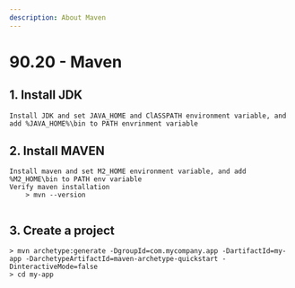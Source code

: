 ```yaml
---
description: About Maven
---
```


# 90.20 - Maven

## 1. Install JDK

```text
Install JDK and set JAVA_HOME and ClASSPATH environment variable, and add %JAVA_HOME%\bin to PATH envrinment variable    
```

## 2. Install MAVEN

```text
Install maven and set M2_HOME environment variable, and add %M2_HOME\bin to PATH env variable    
Verify maven installation
    > mvn --version
    
```

## 3. Create a project

```text
> mvn archetype:generate -DgroupId=com.mycompany.app -DartifactId=my-app -DarchetypeArtifactId=maven-archetype-quickstart -DinteractiveMode=false
> cd my-app

```

